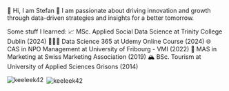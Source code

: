 👋 Hi, I am Stefan
👀 I am passionate about driving innovation and growth through data-driven strategies and insights for a better tomorrow.

Some stuff I learned:
📈 MSc. Applied Social Data Science at Trinity College Dublin (2024)
👨🏻‍💻 Data Science 365 at Udemy Online Course (2024)
🌐 CAS in NPO Management at University of Fribourg - VMI (2022)
🎯 MAS in Marketing at Swiss Marketing Association (2019)
🏔️ BSc. Tourism at University of Applied Sciences Grisons (2014)


<p><img align="left" src="https://github-readme-stats.vercel.app/api/top-langs?username=keeleek42&show_icons=true&locale=en&layout=compact" alt="keeleek42" /></p>

<p>&nbsp;<img align="center" src="https://github-readme-stats.vercel.app/api?username=keeleek42&show_icons=true&locale=en" alt="keeleek42" /></p>

